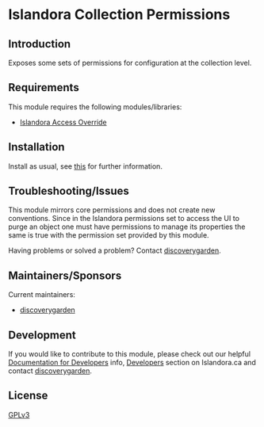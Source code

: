 # Islandora Collection Permissions

## Introduction

Exposes some sets of permissions for configuration at the collection level.

## Requirements

This module requires the following modules/libraries:

* [Islandora Access Override](https://github.com/discoverygarden/islandora_access_override)

## Installation

Install as usual, see
[this](https://drupal.org/documentation/install/modules-themes/modules-7) for
further information.

## Troubleshooting/Issues

This module mirrors core permissions and does not create new conventions. Since
in the Islandora permissions set to access the UI to purge an object one must
have permissions to manage its properties the same is true with the permission
set provided by this module.

Having problems or solved a problem? Contact
[discoverygarden](http://support.discoverygarden.ca).

## Maintainers/Sponsors

Current maintainers:

* [discoverygarden](http://www.discoverygarden.ca)

## Development

If you would like to contribute to this module, please check out our helpful
[Documentation for Developers](https://github.com/Islandora/islandora/wiki#wiki-documentation-for-developers)
info, [Developers](http://islandora.ca/developers) section on Islandora.ca and
contact [discoverygarden](http://support.discoverygarden.ca).

## License

[GPLv3](http://www.gnu.org/licenses/gpl-3.0.txt)
